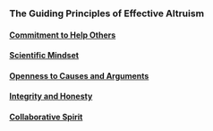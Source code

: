 ### The Guiding Principles of Effective Altruism


#### [Commitment to Help Others](https://www.centreforeffectivealtruism.org/ceas-guiding-principles#commitment-to-others)

#### [Scientific Mindset](https://www.centreforeffectivealtruism.org/ceas-guiding-principles#scientific-mindset)

#### [Openness to Causes and Arguments](https://www.centreforeffectivealtruism.org/ceas-guiding-principles#openness)

#### [Integrity and Honesty](https://www.centreforeffectivealtruism.org/ceas-guiding-principles#integrity)

#### [Collaborative Spirit](https://www.centreforeffectivealtruism.org/ceas-guiding-principles#collaborative-spirit)
